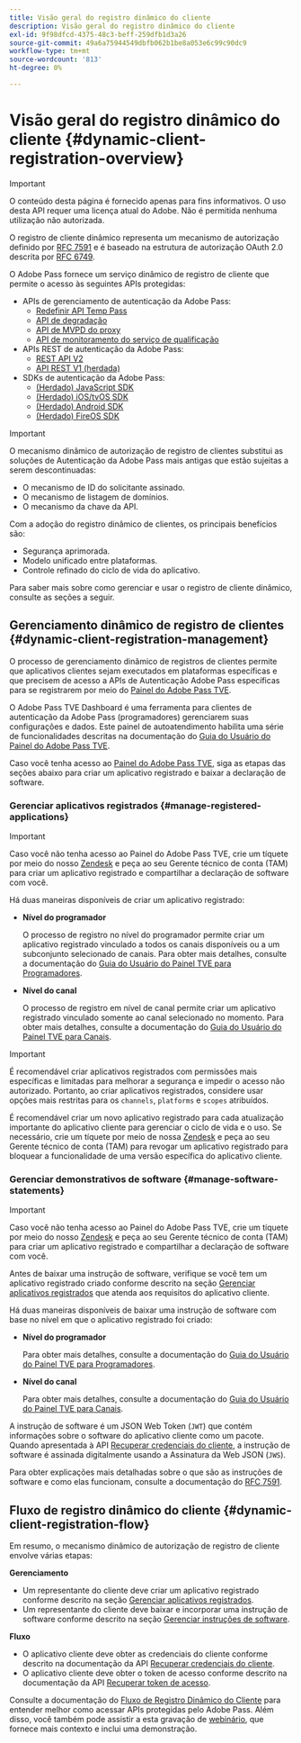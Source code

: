 ```yaml
---
title: Visão geral do registro dinâmico do cliente
description: Visão geral do registro dinâmico do cliente
exl-id: 9f98dfcd-4375-48c3-beff-259dfb1d3a26
source-git-commit: 49a6a75944549dbfb062b1be8a053e6c99c90dc9
workflow-type: tm+mt
source-wordcount: '813'
ht-degree: 0%

---
```


# Visão geral do registro dinâmico do cliente {#dynamic-client-registration-overview}

>[!IMPORTANT]
>
> O conteúdo desta página é fornecido apenas para fins informativos. O uso desta API requer uma licença atual do Adobe. Não é permitida nenhuma utilização não autorizada.

O registro de cliente dinâmico representa um mecanismo de autorização definido por [RFC 7591](https://datatracker.ietf.org/doc/html/rfc7591) e é baseado na estrutura de autorização OAuth 2.0 descrita por [RFC 6749](https://datatracker.ietf.org/doc/html/rfc6749).

O Adobe Pass fornece um serviço dinâmico de registro de cliente que permite o acesso às seguintes APIs protegidas:

* APIs de gerenciamento de autenticação da Adobe Pass:
   * [Redefinir API Temp Pass](../../features-premium/temporary-access/temp-pass-feature.md#reset-tempass-api-access)
   * [API de degradação](../../features-premium/degraded-access/degradation-feature.md#degradation-api-access)
   * [API de MVPD do proxy](../../../integration-guide-mvpds/proxy-mvpd-webserv.md)
   * [API de monitoramento do serviço de qualificação](../../features-premium/esm/entitlement-service-monitoring-api.md)
* APIs REST de autenticação da Adobe Pass:
   * [REST API V2](../rest-api-v2/apis/rest-api-v2-apis-overview.md)
   * [API REST V1 (herdada)](../../legacy/rest-api-v1/rest-api-reference.md)
* SDKs de autenticação da Adobe Pass:
   * [(Herdado) JavaScript SDK](../../legacy/sdks/javascript-sdk/javascript-sdk-api-reference.md)
   * [(Herdado) iOS/tvOS SDK](../../legacy/sdks/ios-tvos-sdk/iostvos-sdk-api-reference.md)
   * [(Herdado) Android SDK](../../legacy/sdks/android-sdk/android-sdk-api-reference.md)
   * [(Herdado) FireOS SDK](../../legacy/sdks/fireos-sdk/amazon-fireos-native-client-api-reference.md)

>[!IMPORTANT]
>
> O mecanismo dinâmico de autorização de registro de clientes substitui as soluções de Autenticação da Adobe Pass mais antigas que estão sujeitas a serem descontinuadas:
>
> * O mecanismo de ID do solicitante assinado.
> * O mecanismo de listagem de domínios.
> * O mecanismo da chave da API.

Com a adoção do registro dinâmico de clientes, os principais benefícios são:

* Segurança aprimorada.
* Modelo unificado entre plataformas.
* Controle refinado do ciclo de vida do aplicativo.

Para saber mais sobre como gerenciar e usar o registro de cliente dinâmico, consulte as seções a seguir.

## Gerenciamento dinâmico de registro de clientes {#dynamic-client-registration-management}

O processo de gerenciamento dinâmico de registros de clientes permite que aplicativos clientes sejam executados em plataformas específicas e que precisem de acesso a APIs de Autenticação Adobe Pass específicas para se registrarem por meio do [Painel do Adobe Pass TVE](https://experience.adobe.com/#/pass/authentication).

O Adobe Pass TVE Dashboard é uma ferramenta para clientes de autenticação da Adobe Pass (programadores) gerenciarem suas configurações e dados. Este painel de autoatendimento habilita uma série de funcionalidades descritas na documentação do [Guia do Usuário do Painel do Adobe Pass TVE](../../../user-guide-tve-dashboard/tve-dashboard-overview.md).

Caso você tenha acesso ao [Painel do Adobe Pass TVE](https://experience.adobe.com/#/pass/authentication), siga as etapas das seções abaixo para criar um aplicativo registrado e baixar a declaração de software.

### Gerenciar aplicativos registrados {#manage-registered-applications}

>[!IMPORTANT]
>
> Caso você não tenha acesso ao Painel do Adobe Pass TVE, crie um tíquete por meio do nosso [Zendesk](https://adobeprimetime.zendesk.com) e peça ao seu Gerente técnico de conta (TAM) para criar um aplicativo registrado e compartilhar a declaração de software com você.

Há duas maneiras disponíveis de criar um aplicativo registrado:

* **Nível do programador**

  O processo de registro no nível do programador permite criar um aplicativo registrado vinculado a todos os canais disponíveis ou a um subconjunto selecionado de canais. Para obter mais detalhes, consulte a documentação do [Guia do Usuário do Painel TVE para Programadores](../../../user-guide-tve-dashboard/tve-dashboard-programmers.md).


* **Nível do canal**

  O processo de registro em nível de canal permite criar um aplicativo registrado vinculado somente ao canal selecionado no momento. Para obter mais detalhes, consulte a documentação do [Guia do Usuário do Painel TVE para Canais](../../../user-guide-tve-dashboard/tve-dashboard-channels.md).

>[!IMPORTANT]
>
> É recomendável criar aplicativos registrados com permissões mais específicas e limitadas para melhorar a segurança e impedir o acesso não autorizado. Portanto, ao criar aplicativos registrados, considere usar opções mais restritas para os `channels`, `platforms` e `scopes` atribuídos.
>
> É recomendável criar um novo aplicativo registrado para cada atualização importante do aplicativo cliente para gerenciar o ciclo de vida e o uso. Se necessário, crie um tíquete por meio de nossa [Zendesk](https://adobeprimetime.zendesk.com) e peça ao seu Gerente técnico de conta (TAM) para revogar um aplicativo registrado para bloquear a funcionalidade de uma versão específica do aplicativo cliente.

### Gerenciar demonstrativos de software {#manage-software-statements}

>[!IMPORTANT]
>
> Caso você não tenha acesso ao Painel do Adobe Pass TVE, crie um tíquete por meio do nosso [Zendesk](https://adobeprimetime.zendesk.com) e peça ao seu Gerente técnico de conta (TAM) para criar um aplicativo registrado e compartilhar a declaração de software com você.

Antes de baixar uma instrução de software, verifique se você tem um aplicativo registrado criado conforme descrito na seção [Gerenciar aplicativos registrados](#manage-registered-applications) que atenda aos requisitos do aplicativo cliente.

Há duas maneiras disponíveis de baixar uma instrução de software com base no nível em que o aplicativo registrado foi criado:

* **Nível do programador**

  Para obter mais detalhes, consulte a documentação do [Guia do Usuário do Painel TVE para Programadores](../../../user-guide-tve-dashboard/tve-dashboard-programmers.md).

* **Nível do canal**

  Para obter mais detalhes, consulte a documentação do [Guia do Usuário do Painel TVE para Canais](../../../user-guide-tve-dashboard/tve-dashboard-channels.md).

A instrução de software é um JSON Web Token (`JWT`) que contém informações sobre o software do aplicativo cliente como um pacote. Quando apresentada à API [Recuperar credenciais do cliente](apis/dynamic-client-registration-apis-retrieve-client-credentials.md), a instrução de software é assinada digitalmente usando a Assinatura da Web JSON (`JWS`).

Para obter explicações mais detalhadas sobre o que são as instruções de software e como elas funcionam, consulte a documentação do [RFC 7591](https://tools.ietf.org/html/rfc7591).

## Fluxo de registro dinâmico do cliente {#dynamic-client-registration-flow}

Em resumo, o mecanismo dinâmico de autorização de registro de cliente envolve várias etapas:

**Gerenciamento**

* Um representante do cliente deve criar um aplicativo registrado conforme descrito na seção [Gerenciar aplicativos registrados](#manage-registered-applications).
* Um representante do cliente deve baixar e incorporar uma instrução de software conforme descrito na seção [Gerenciar instruções de software](#manage-software-statements).

**Fluxo**

* O aplicativo cliente deve obter as credenciais do cliente conforme descrito na documentação da API [Recuperar credenciais do cliente](apis/dynamic-client-registration-apis-retrieve-client-credentials.md).
* O aplicativo cliente deve obter o token de acesso conforme descrito na documentação da API [Recuperar token de acesso](apis/dynamic-client-registration-apis-retrieve-access-token.md).

Consulte a documentação do [Fluxo de Registro Dinâmico do Cliente](flows/dynamic-client-registration-flow.md) para entender melhor como acessar APIs protegidas pelo Adobe Pass. Além disso, você também pode assistir a esta gravação de [webinário](https://my.adobeconnect.com/pzkp8ujrigg1/), que fornece mais contexto e inclui uma demonstração.

